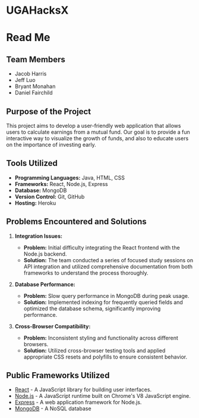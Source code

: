 # UGAHacksX

# Read Me

## Team Members
- Jacob Harris
- Jeff Luo
- Bryant Monahan 
- Daniel Fairchild

## Purpose of the Project
This project aims to develop a user-friendly web application that allows users to calculate earnings from a mutual fund. Our goal is to provide a fun interactive way to visualize the growth of funds, and also to educate users on the importance of investing early.

## Tools Utilized
- **Programming Languages:** Java, HTML, CSS
- **Frameworks:** React, Node.js, Express
- **Database:** MongoDB
- **Version Control:** Git, GitHub
- **Hosting:** Heroku

## Problems Encountered and Solutions
1. **Integration Issues:**
   - **Problem:** Initial difficulty integrating the React frontend with the Node.js backend.
   - **Solution:** The team conducted a series of focused study sessions on API integration and utilized comprehensive documentation from both frameworks to understand the process thoroughly.

2. **Database Performance:**
   - **Problem:** Slow query performance in MongoDB during peak usage.
   - **Solution:** Implemented indexing for frequently queried fields and optimized the database schema, significantly improving performance.

3. **Cross-Browser Compatibility:**
   - **Problem:** Inconsistent styling and functionality across different browsers.
   - **Solution:** Utilized cross-browser testing tools and applied appropriate CSS resets and polyfills to ensure consistent behavior.

## Public Frameworks Utilized
- [React](https://reactjs.org/) - A JavaScript library for building user interfaces.
- [Node.js](https://nodejs.org/) - A JavaScript runtime built on Chrome's V8 JavaScript engine.
- [Express](https://expressjs.com/) - A web application framework for Node.js.
- [MongoDB](https://www.mongodb.com/) - A NoSQL database 
